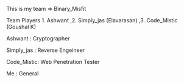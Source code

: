 This is my team => Binary_Misfit 

Team Players 
            1. Ashwant
            ,2. Simply_jas (Elavarasan)
            ,3. Code_Mistic (Goushal K)

Ashwant    : Cryptographer

Simply_jas : Reverse Engeineer 

Code_Mistic: Web Penetration Tester

Me         : General
